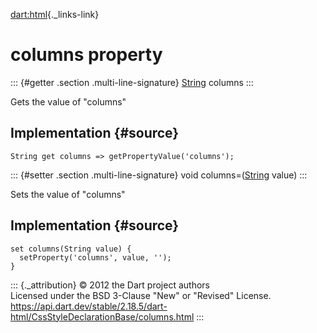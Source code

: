 [dart:html](../../dart-html/dart-html-library){._links-link}

columns property
================

::: {#getter .section .multi-line-signature}
[String](../../dart-core/string-class) columns
:::

Gets the value of \"columns\"

Implementation {#source}
--------------

``` {.language-dart data-language="dart"}
String get columns => getPropertyValue('columns');
```

::: {#setter .section .multi-line-signature}
void columns=([String](../../dart-core/string-class) value)
:::

Sets the value of \"columns\"

Implementation {#source}
--------------

``` {.language-dart data-language="dart"}
set columns(String value) {
  setProperty('columns', value, '');
}
```

::: {._attribution}
© 2012 the Dart project authors\
Licensed under the BSD 3-Clause \"New\" or \"Revised\" License.\
<https://api.dart.dev/stable/2.18.5/dart-html/CssStyleDeclarationBase/columns.html>
:::

